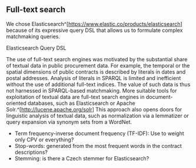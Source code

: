 ## Full-text search

<!--
### Implementation notes

* Start a new Clojure project `matchmaker-elasticsearch`.
* Only command-line interface (~ minimum viable product)
* Copy and paste code from the previous matchmaker.
* Custom benchmark manipulating data in the Elasticsearch endpoint.
* Matchmaker is provided as a component (e.g., mount) 
* Elasticsearch interactions are done via the `elastisch` library.
* Extensive configuration in EDN.
* Produces results in EDN.

* Use an asymmetric similarity metric for prices. Lower-priced contracts are preferred.
-->

We chose Elasticsearch^[<https://www.elastic.co/products/elasticsearch>] because of its expressive query DSL that allows us to formulate complex matchmaking queries.

Elasticsearch Query DSL

The use of full-text search engines was motivated by the substantial share of textual data in public procurement data.
For example, the temporal or the spatial dimensions of public contracts is described by literals in dates and postal addresses.
Analysis of literals in SPARQL is limited and inefficient without the use of additional full-text indices.
The value of such data is thus not harnessed in SPARQL-based matchmaking.
More suitable tools for exploitation of textual data are full-text search engines in document-oriented databases, such as Elasticsearch or Apache Solr.^[<http://lucene.apache.org/solr>]
This approach also opens doors for linguistic analysis of textual data, such as normalization via a lemmatizer or query expansion via synonym sets from a WordNet.

<!--
Try the SIREn extension for Elasticsearch or stick with vanilla Elasticsearch?
SIREn allows to index deeply nested data.
-->

* Term frequency-inverse document frequency (TF-IDF): Use to weight only CPV or everything?
* Stop-words: generated from the most frequent words in the contract descriptions?
* Stemming: is there a Czech stemmer for Elasticsearch?

<!--
Implementation note:
If bidder was not awarded any tender, find similar bidders via their description in ARES.
If bidder's description is not found in ARES, an ad hoc request is issued to the ARES API to fetch its description and run it through ETL.
-->

<!--
Comparison of CBR systems with information retrieval systems is in [@Richter2013, p. 525].
-->

